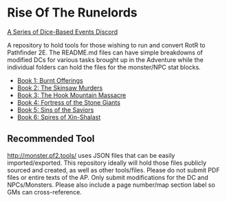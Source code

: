 # Rise Of The Runelords

[A Series of Dice-Based Events Discord](https://discord.gg/UQ8UD3H)

A repository to hold tools for those wishing to run and convert RotR to Pathfinder 2E.
The README.md files can have simple breakdowns of modified DCs for various tasks brought up in the Adventure while the individual folders can hold the files for the monster/NPC stat blocks.

* [Book 1: Burnt Offerings](https://github.com/A-Series-of-Dice-Based-Events/RiseOfTheRunelords/tree/master/Book1)
* [Book 2: The Skinsaw Murders](https://github.com/A-Series-of-Dice-Based-Events/RiseOfTheRunelords/tree/master/Book2)
* [Book 3: The Hook Mountain Massacre](https://github.com/A-Series-of-Dice-Based-Events/RiseOfTheRunelords/tree/master/Book3)
* [Book 4: Fortress of the Stone Giants](https://github.com/A-Series-of-Dice-Based-Events/RiseOfTheRunelords/tree/master/Book4)
* [Book 5: Sins of the Saviors](https://github.com/A-Series-of-Dice-Based-Events/RiseOfTheRunelords/tree/master/Book5)
* [Book 6: Spires of Xin-Shalast](https://github.com/A-Series-of-Dice-Based-Events/RiseOfTheRunelords/tree/master/Book6)

## Recommended Tool
http://monster.pf2.tools/ uses JSON files that can be easily imported/exported. This repository ideally will hold those files publicly sourced and created, as well as other tools/files. 
Please do not submit PDF files or entire texts of the AP. Only submit modifications for the DC and NPCs/Monsters. Please also include a page number/map section label so GMs can cross-reference.
